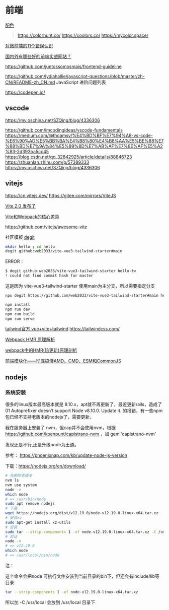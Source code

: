 # 前端

[配色](https://dev.to/sabrinasuarezarrieta/best-sites-to-create-your-website-colour-palette-373p)
> https://colorhunt.co/
> https://coolors.co/
> https://mycolor.space/

[对微前端的11个错误认识](https://www.infoq.cn/article/eSR6Ykh2lfhzeRpKWijj)

[国内外有哪些好的前端实战网站？](https://www.zhihu.com/question/21034316)

https://github.com/juntossomosmais/frontend-guideline

https://github.com/lydiahallie/javascript-questions/blob/master/zh-CN/README-zh_CN.md
JavaScript 进阶问题列表

https://codepen.io/

## vscode

https://my.oschina.net/SZQing/blog/4336306

https://github.com/imcodingideas/vscode-fundamentals
https://medium.com/@thoamsy/%E4%BD%BF%E7%94%A8-vs-code-%E6%90%AD%E5%BB%BA%E4%B8%80%E4%B8%AA%E5%BE%88%E7%88%BD%E7%9A%84%E5%89%8D%E7%AB%AF%E7%8E%AF%E5%A2%83-2d393ba5cc45
https://blog.csdn.net/qq_32842925/article/details/88846723
https://zhuanlan.zhihu.com/p/57389333
https://my.oschina.net/SZQing/blog/4336306

## vitejs

https://cn.vitejs.dev/
https://gitee.com/mirrors/ViteJS

[Vite 2.0 发布了](https://zhuanlan.zhihu.com/p/351147547)

[Vite和Webpack的核心差异](https://mp.weixin.qq.com/s/2jOl93Aqx0Rprxbf3BLV4w)

https://github.com/vitejs/awesome-vite

社区模板 [degit](https://github.com/Rich-Harris/degit)

```bash
mkdir hello ; cd hello
degit github:web2033/vite-vue3-tailwind-starter#main
```

ERROR：
```bash
$ degit github:web2033/vite-vue3-tailwind-starter hello-tw
! could not find commit hash for master
```

这是因为 vite-vue3-tailwind-starter 使用main为主分支，所以需要指定分支

```bash
npx degit https://github.com/web2033/vite-vue3-tailwind-starter#main hello-tw

npm install
npm run dev
npm run build
npm run serve
```

[tailwind官方 vue+vite+tailwind](https://tailwindcss.com/docs/guides/vue-3-vite)
https://tailwindcss.com/

[Webpack HMR 原理解析](https://www.jianshu.com/p/95f5f51e6fc7)

[webpack中的HMR(热更新)原理剖析](https://www.imooc.com/article/293578)

[前端模块化——彻底搞懂AMD、CMD、ESM和CommonJS](https://www.cnblogs.com/chenwenhao/p/12153332.html)

## nodejs

### 系统安装

很多的linux版本最高版本就是 8.10.x，apt就不再更新了，最近更新rails，造成了
  01 Autoprefixer doesn’t support Node v8.10.0. Update it.
的报错，有一些npm包已经不支持老版本的nodejs了，需要更新。

我在服务器上安装了 nvm，但cap并不会使用nvm，根据 https://github.com/koenpunt/capistrano-nvm ，加 gem 'capistrano-nvm'

发现还是不行,还是升级node为王道。

参考： https://phoenixnap.com/kb/update-node-js-version

下载：https://nodejs.org/en/download/

```bash
# 先删除老版本
nvm ls
nvm use system
node -v
which node
# => /usr/bin/node
sudo apt remove nodejs
# 下载
wget https://nodejs.org/dist/v12.19.0/node-v12.19.0-linux-x64.tar.xz
# 安装xz
sudo apt-get install xz-utils
# 安装
sudo tar --strip-components 1 -xf node-v12.19.0-linux-x64.tar.xz -C /usr/local
# 验证
node -v
# => v12.19.0
which node
# => /usr/local/bin/node
```

注：

这个命令会把node 可执行文件安装到当前目录的bin下，但还会有include/lib等目录

```bash
tar --strip-components 1 -xf node-v12.19.0-linux-x64.tar.xz
```

所以加 -C /usr/local 会放到 /usr/local 目录下
